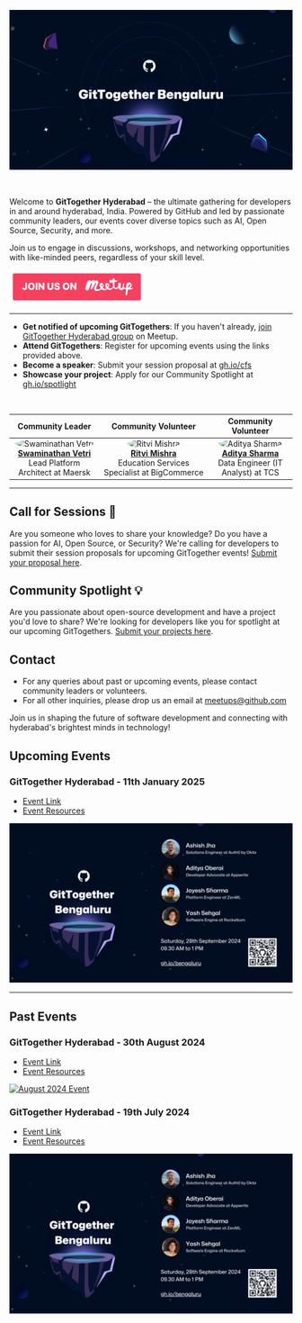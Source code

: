 [![image](/assets/cover-image.png)](https://www.meetup.com/gittogether-hyderabad)

<br>

Welcome to **GitTogether Hyderabad** – the ultimate gathering for developers in and around hyderabad, India. Powered by GitHub and led by passionate community leaders, our events cover diverse topics such as AI, Open Source, Security, and more. 

Join us to engage in discussions, workshops, and networking opportunities with like-minded peers, regardless of your skill level.


[![Meetup Button](/assets/meetup-button.png)](https://www.meetup.com/gittogether-hyderabad)


-------------

- **Get notified of upcoming GitTogethers**: If you haven't already, [join GitTogether Hyderabad group](https://www.meetup.com/gittogether-hyderabad) on Meetup.
- **Attend GitTogethers**: Register for upcoming events using the links provided above.
- **Become a speaker**: Submit your session proposal at [gh.io/cfs](https://gh.io/cfs)
- **Showcase your project**: Apply for our Community Spotlight at [gh.io/spotlight](https://gh.io/spotlight)

<br>

| Community Leader | Community Volunteer | Community Volunteer |
|:---:|:---:|:---:|
| <img src="https://github.com/swaminathanvetri.png" width="80" height="80" style="border-radius: 50%;" alt="Swaminathan Vetri"><br>**[Swaminathan Vetri](https://github.com/swaminathanvetri)**<br>Lead Platform Architect at Maersk | <img src="https://github.com/Frenzyritz13.png" width="80" height="80" style="border-radius: 50%;" alt="Ritvi Mishra"><br>**[Ritvi Mishra](https://github.com/Frenzyritz13)**<br>Education Services Specialist at BigCommerce | <img src="https://github.com/eraditya-sharma.png" width="80" height="80" style="border-radius: 50%;" alt="Aditya Sharma"><br>**[Aditya Sharma](https://github.com/eraditya-sharma)**<br>Data Engineer (IT Analyst) at TCS |

-------------

## Call for Sessions 📢

Are you someone who loves to share your knowledge? Do you have a passion for AI, Open Source, or Security? We're calling for developers to submit their session proposals for upcoming GitTogether events! [Submit your proposal here](https://gh.io/cfs).

## Community Spotlight 💡

Are you passionate about open-source development and have a project you'd love to share? We're looking for developers like you for spotlight at our upcoming GitTogethers. [Submit your projects here](https://gh.io/spotlight).

## Contact

- For any queries about past or upcoming events, please contact community leaders or volunteers.
- For all other inquiries, please drop us an email at meetups@github.com

Join us in shaping the future of software development and connecting with hyderabad's brightest minds in technology!

## Upcoming Events

### GitTogether Hyderabad - 11th January 2025
- [Event Link](https://www.meetup.com/gittogether-hyderabad/events/305381594/)
- [Event Resources](./GitTogether%20hyderabad%202024-09-28)

[![January 2025 Event](/assets/2024-09-28.png)](https://www.meetup.com/gittogether-hyderabad/events/305381594/)

-------------

## Past Events

### GitTogether Hyderabad - 30th August 2024
- [Event Link](https://www.meetup.com/gittogether-hyderabad/events/303048481/)
- [Event Resources](./GitTogether%20hyderabad%202024-08-30)

[![August 2024 Event](/assets/2024-08-24.png)](https://www.meetup.com/gittogether-hyderabad/events/303048481/)

### GitTogether Hyderabad - 19th July 2024
- [Event Link](https://www.meetup.com/gittogether-hyderabad/events/301848817/)
- [Event Resources](./GitTogether%20hyderabad%202024-07-19)

[![July 2024 Event](/assets/2024-09-28.png)](https://www.meetup.com/gittogether-hyderabad/events/301848817/)



